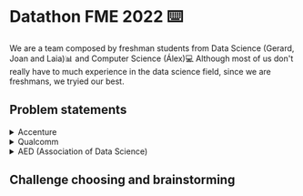 # Datathon FME 2022 ⌨️


We are a team composed by freshman students from Data Science (Gerard, Joan and Laia)📊 and Computer Science (Álex)💻
Although most of us don't really have to much experience in the data science field, since we are freshmans, we tryied our best.

## Problem statements

<details>
  <summary>
    Accenture
  </summary>
  👉 This challenge 🔨 presented by the consulting company "accenture" aimed to predict which orders could get to the customer later ⌛ than expected so they could avoid that on a suply chain 📦.
</details>

<details>
  <summary>
    Qualcomm
  </summary>
  👉 After a really extense talk about Qualcomm's operations and fields of research, the presented problem.
  
  The problem was related to pin connection management and routes 🛤️. They explained how processors worked and how routes affed the consumption of the processors. The optimization of those routes adding a bus of signals instead of only one signal would make the trick, but we should know how to connect them in the most efficient way.
  
  We could not find this challenge appropiete for us since it was too technical to the few time we had (32 hours) although it was quite interesting.
</details>

<details>
  <summary>
    AED (Association of Data Science)
  </summary>
  👉 The challenge propossed by AED aimed to help our seniors 👴 in their daily life such as lonelyness, digital education, staying active...
  The datasets given were open access and they also allowed us to use many other different sources of data if we wanted to
</details>

## Challenge choosing and brainstorming

